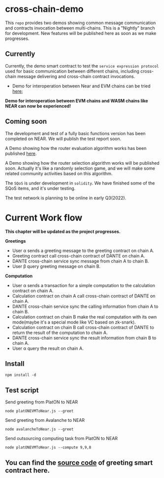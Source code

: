 # cross-chain-demo

This `repo` provides two demos showing common message communication and contracts invocation between multi-chains. 
This is a "Nightly" branch for development. New features will be published here as soon as we make progresses.

## Currently
Currently, the demo smart contract to test the `service expression protocol` used for basic communication between different chains, including cross-chain message delivering and cross-chain contract invocations. 
* Demo for interoperation between Near and EVM chains can be tried [here](https://github.com/dantenetwork/cross-chain-demo/tree/demo-video);

**Demo for interoperation between EVM chains and WASM chains like NEAR can now be experienced!**


## Coming soon
The development and test of a fully basic functions version has been completed on NEAR. We will publish the test report soon.

A Demo showing how the router evaluation algorithm works has been published [here](https://github.com/dantenetwork/Routers-Evaluation-Demo).

A Demo showing how the router selection algorithm works will be published soon. Actually it's like a randomly selection game, and we will make some related community activities based on this algorithm.

The `SQoS` is under development in `solidity`. We have finished some of the SQoS items, and it's under testing.

The test network is planning to be online in early Q3(2022).

# Current Work flow

**This chapter will be updated as the project progresses.**

**Greetings**
* User α sends a greeting message to the greeting contract on chain A.
* Greeting contract call cross-chain contract of DANTE on chain A.
* DANTE cross-chain service sync message from chain A to chain B.
* User β query greeting message on chain B.


**Computation**
* User α sends a transaction for a simple computation to the calculation contract on chain A.
* Calculation contract on chain A call cross-chain contract of DANTE on chain A.
* DANTE cross-chain service sync the calling information from chain A to chain B.
* Calculation contract on chain B make the real computation with its own mode(maybe it's a special mode like VC based on zk-snark).
* Calculation contract on chain B call cross-chain contract of DANTE to return the result of the computation to chain A.
* DANTE cross-chain service sync the result information from chain B to chain A.
* User α query the result on chain A.


## Install
```
npm install -d
```

## Test script

Send greeting from PlatON to NEAR
```
node platONEVMToNear.js --greet
```

Send greeting from Avalanche to NEAR
```
node avalancheToNear.js --greet
```

Send outsourcing computing task from PlatON to NEAR
```
node platONEVMToNear.js --compute 9,9,8
```

## You can find the [source code](https://github.com/dantenetwork/solidity-contract-template/blob/demo-video/contracts/Greetings.sol) of greeting smart contract here.
